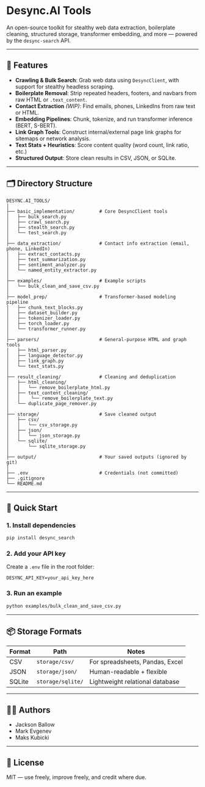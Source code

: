# Desync.AI Tools

An open-source toolkit for stealthy web data extraction, boilerplate cleaning, structured storage, transformer embedding, and more — powered by the `desync-search` API.

---

## 🔧 Features

- **Crawling & Bulk Search**: Grab web data using `DesyncClient`, with support for stealthy headless scraping.
- **Boilerplate Removal**: Strip repeated headers, footers, and navbars from raw HTML or `.text_content`.
- **Contact Extraction** *(WIP)*: Find emails, phones, LinkedIns from raw text or HTML.
- **Embedding Pipelines**: Chunk, tokenize, and run transformer inference (BERT, S-BERT).
- **Link Graph Tools**: Construct internal/external page link graphs for sitemaps or network analysis.
- **Text Stats + Heuristics**: Score content quality (word count, link ratio, etc.)
- **Structured Output**: Store clean results in CSV, JSON, or SQLite.

---

## 🗂 Directory Structure

```
DESYNC.AI_TOOLS/
│
├── basic_implementation/         # Core DesyncClient tools
│   ├── bulk_search.py
│   ├── crawl_search.py
│   ├── stealth_search.py
│   └── test_search.py
│
├── data_extraction/              # Contact info extraction (email, phone, LinkedIn)
│   ├── extract_contacts.py
│   ├── text_summarization.py
│   ├── sentiment_analyzer.py
│   └── named_entity_extractor.py
│
├── examples/                     # Example scripts
│   └── bulk_clean_and_save_csv.py
│
├── model_prep/                   # Transformer-based modeling pipeline
│   ├── chunk_text_blocks.py
│   ├── dataset_builder.py
│   ├── tokenizer_loader.py
│   ├── torch_loader.py
│   └── transformer_runner.py
│
├── parsers/                      # General-purpose HTML and graph tools
│   ├── html_parser.py
│   ├── language_detector.py
│   ├── link_graph.py
│   └── text_stats.py
│
├── result_cleaning/              # Cleaning and deduplication
│   ├── html_cleaning/
│   │   └── remove_boilerplate_html.py
│   ├── text_content_cleaning/
│   │    └── remove_boilerplate_text.py
│   └── duplicate_page_remover.py
│
├── storage/                      # Save cleaned output
│   ├── csv/
│   │   └── csv_storage.py
│   ├── json/
│   │   └── json_storage.py
│   └── sqlite/
│       └── sqlite_storage.py
│
├── output/                       # Your saved outputs (ignored by git)
│
├── .env                          # Credentials (not committed)
├── .gitignore
└── README.md
```

---

## 🚀 Quick Start

### 1. Install dependencies

```bash
pip install desync_search
```

### 2. Add your API key

Create a `.env` file in the root folder:

```
DESYNC_API_KEY=your_api_key_here
```

### 3. Run an example

```bash
python examples/bulk_clean_and_save_csv.py
```

---

## 📦 Storage Formats

| Format | Path                | Notes                              |
|--------|---------------------|------------------------------------|
| CSV    | `storage/csv/`      | For spreadsheets, Pandas, Excel    |
| JSON   | `storage/json/`     | Human-readable + flexible          |
| SQLite | `storage/sqlite/`   | Lightweight relational database    |

---

## 👨‍💻 Authors

- Jackson Ballow  
- Mark Evgenev  
- Maks Kubicki

---

## 🪪 License

MIT — use freely, improve freely, and credit where due.
